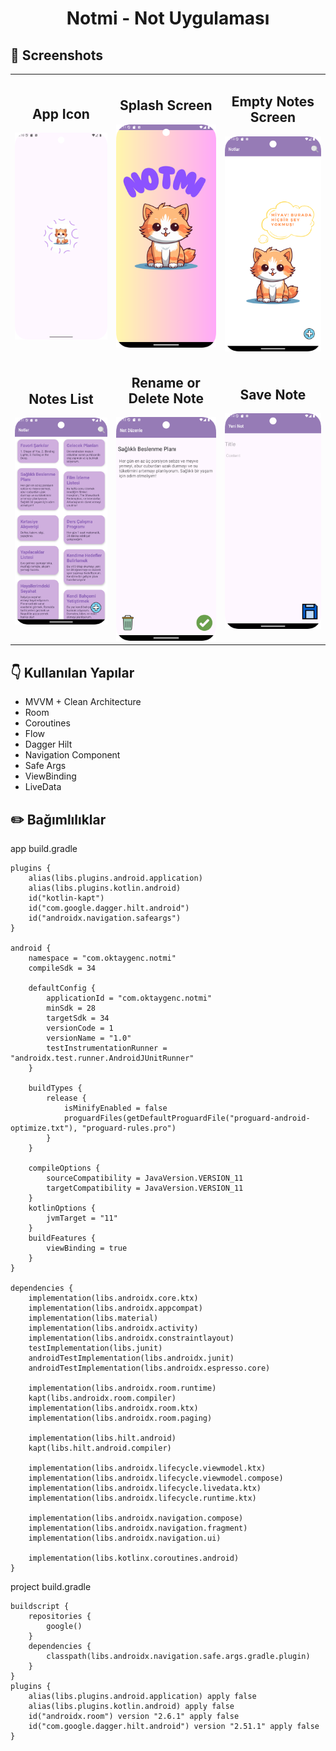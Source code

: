 # <p align="center"> Notmi - Not Uygulaması </p>

## 📸 Screenshots
<table>
    <tr>
        <td align="center">
            <strong><h2>App Icon</h2></strong>
            <img src="Icon.png" alt="Icon" width="250" height="auto">
        </td>
        <td align="center">
            <strong><h2>Splash Screen</h2></strong>
            <img src="splashscreen.png" alt="SplashScreen" width="250" height="auto">
        </td>
        <td align="center">
            <strong><h2>Empty Notes Screen</h2></strong>
            <img src="emptynote.png" alt="Empty Notes" width="250" height="auto">
        </td>
    </tr>
    <tr>
        <td align="center">
            <strong><h2>Notes List</h2></strong>
            <img src="Notes.png" alt="Notes" width="250" height="auto">
        </td>
        <td align="center">
            <strong><h2>Rename or Delete Note</h2></strong>
            <img src="renameordelete.png" alt="Rename or Delete" width="250" height="auto">
        </td>
        <td align="center">
            <strong><h2>Save Note</h2></strong>
            <img src="Save.png" alt="Save" width="250" height="auto">
        </td>
    </tr>
</table>


## :point_down: Kullanılan Yapılar
- MVVM + Clean Architecture
- Room
- Coroutines
- Flow
- Dagger Hilt
- Navigation Component
- Safe Args
- ViewBinding
- LiveData

## :pencil2: Bağımlılıklar

app build.gradle

```
plugins {
    alias(libs.plugins.android.application)
    alias(libs.plugins.kotlin.android)
    id("kotlin-kapt")
    id("com.google.dagger.hilt.android")
    id("androidx.navigation.safeargs")
}

android {
    namespace = "com.oktaygenc.notmi"
    compileSdk = 34

    defaultConfig {
        applicationId = "com.oktaygenc.notmi"
        minSdk = 28
        targetSdk = 34
        versionCode = 1
        versionName = "1.0"
        testInstrumentationRunner = "androidx.test.runner.AndroidJUnitRunner"
    }

    buildTypes {
        release {
            isMinifyEnabled = false
            proguardFiles(getDefaultProguardFile("proguard-android-optimize.txt"), "proguard-rules.pro")
        }
    }

    compileOptions {
        sourceCompatibility = JavaVersion.VERSION_11
        targetCompatibility = JavaVersion.VERSION_11
    }
    kotlinOptions {
        jvmTarget = "11"
    }
    buildFeatures {
        viewBinding = true
    }
}

dependencies {
    implementation(libs.androidx.core.ktx)
    implementation(libs.androidx.appcompat)
    implementation(libs.material)
    implementation(libs.androidx.activity)
    implementation(libs.androidx.constraintlayout)
    testImplementation(libs.junit)
    androidTestImplementation(libs.androidx.junit)
    androidTestImplementation(libs.androidx.espresso.core)

    implementation(libs.androidx.room.runtime)
    kapt(libs.androidx.room.compiler)
    implementation(libs.androidx.room.ktx)
    implementation(libs.androidx.room.paging)

    implementation(libs.hilt.android)
    kapt(libs.hilt.android.compiler)

    implementation(libs.androidx.lifecycle.viewmodel.ktx)
    implementation(libs.androidx.lifecycle.viewmodel.compose)
    implementation(libs.androidx.lifecycle.livedata.ktx)
    implementation(libs.androidx.lifecycle.runtime.ktx)

    implementation(libs.androidx.navigation.compose)
    implementation(libs.androidx.navigation.fragment)
    implementation(libs.androidx.navigation.ui)

    implementation(libs.kotlinx.coroutines.android)
}
```

project build.gradle
```
buildscript {
    repositories {
        google()
    }
    dependencies {
        classpath(libs.androidx.navigation.safe.args.gradle.plugin)
    }
}
plugins {
    alias(libs.plugins.android.application) apply false
    alias(libs.plugins.kotlin.android) apply false
    id("androidx.room") version "2.6.1" apply false
    id("com.google.dagger.hilt.android") version "2.51.1" apply false
}
```

